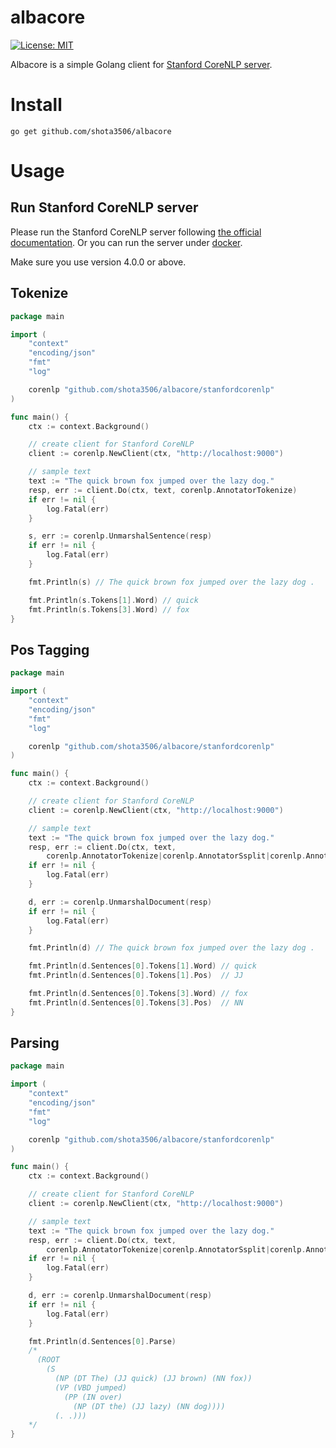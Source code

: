 # albacore
[![License: MIT](https://img.shields.io/badge/License-MIT-yellow.svg)](https://opensource.org/licenses/MIT)

Albacore is a simple Golang client for [Stanford CoreNLP server](https://stanfordnlp.github.io/CoreNLP/corenlp-server.html).

# Install
```shell
go get github.com/shota3506/albacore
```

# Usage
## Run Stanford CoreNLP server
Please run the Stanford CoreNLP server following [the official documentation](https://stanfordnlp.github.io/CoreNLP/corenlp-server.html).
Or you can run the server under [docker](https://stanfordnlp.github.io/CoreNLP/other-languages.html#docker).

Make sure you use version 4.0.0 or above.

## Tokenize
```go
package main

import (
	"context"
	"encoding/json"
	"fmt"
	"log"

	corenlp "github.com/shota3506/albacore/stanfordcorenlp"
)

func main() {
	ctx := context.Background()

	// create client for Stanford CoreNLP
	client := corenlp.NewClient(ctx, "http://localhost:9000")

	// sample text
	text := "The quick brown fox jumped over the lazy dog."
	resp, err := client.Do(ctx, text, corenlp.AnnotatorTokenize)
	if err != nil {
		log.Fatal(err)
	}

	s, err := corenlp.UnmarshalSentence(resp)
	if err != nil {
		log.Fatal(err)
	}

	fmt.Println(s) // The quick brown fox jumped over the lazy dog .

	fmt.Println(s.Tokens[1].Word) // quick
	fmt.Println(s.Tokens[3].Word) // fox
}
```

## Pos Tagging
```go
package main

import (
	"context"
	"encoding/json"
	"fmt"
	"log"

	corenlp "github.com/shota3506/albacore/stanfordcorenlp"
)

func main() {
	ctx := context.Background()

	// create client for Stanford CoreNLP
	client := corenlp.NewClient(ctx, "http://localhost:9000")

	// sample text
	text := "The quick brown fox jumped over the lazy dog."
	resp, err := client.Do(ctx, text,
		corenlp.AnnotatorTokenize|corenlp.AnnotatorSsplit|corenlp.AnnotatorPos)
	if err != nil {
		log.Fatal(err)
	}

	d, err := corenlp.UnmarshalDocument(resp)
	if err != nil {
		log.Fatal(err)
	}

	fmt.Println(d) // The quick brown fox jumped over the lazy dog .

	fmt.Println(d.Sentences[0].Tokens[1].Word) // quick
	fmt.Println(d.Sentences[0].Tokens[1].Pos)  // JJ

	fmt.Println(d.Sentences[0].Tokens[3].Word) // fox
	fmt.Println(d.Sentences[0].Tokens[3].Pos)  // NN
}
```

## Parsing
```go
package main

import (
	"context"
	"encoding/json"
	"fmt"
	"log"

	corenlp "github.com/shota3506/albacore/stanfordcorenlp"
)

func main() {
	ctx := context.Background()

	// create client for Stanford CoreNLP
	client := corenlp.NewClient(ctx, "http://localhost:9000")

	// sample text
	text := "The quick brown fox jumped over the lazy dog."
	resp, err := client.Do(ctx, text,
		corenlp.AnnotatorTokenize|corenlp.AnnotatorSsplit|corenlp.AnnotatorPos|corenlp.AnnotatorParse)
	if err != nil {
		log.Fatal(err)
	}

	d, err := corenlp.UnmarshalDocument(resp)
	if err != nil {
		log.Fatal(err)
	}

	fmt.Println(d.Sentences[0].Parse)
	/*
	  (ROOT
	    (S
	      (NP (DT The) (JJ quick) (JJ brown) (NN fox))
	      (VP (VBD jumped)
	        (PP (IN over)
	          (NP (DT the) (JJ lazy) (NN dog))))
	      (. .)))
	*/
}
```
